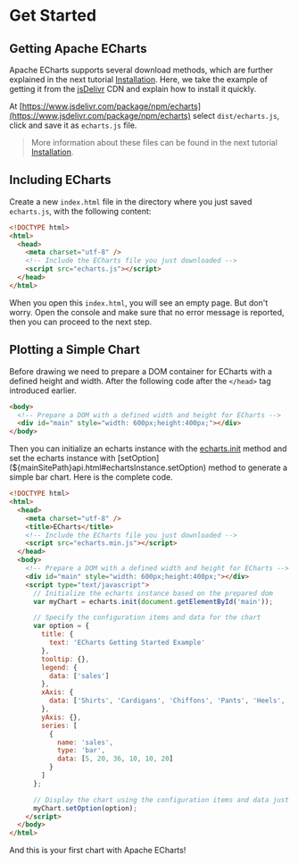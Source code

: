 # Get Started

## Getting Apache ECharts

Apache ECharts supports several download methods, which are further explained in the next tutorial [Installation](${lang}/basics/download). Here, we take the example of getting it from the [jsDelivr](https://www.jsdelivr.com/package/npm/echarts) CDN and explain how to install it quickly.

At [https://www.jsdelivr.com/package/npm/echarts](https://www.jsdelivr.com/package/npm/echarts) select `dist/echarts.js`, click and save it as `echarts.js` file.

> More information about these files can be found in the next tutorial [Installation](${lang}/basics/download).

## Including ECharts

Create a new `index.html` file in the directory where you just saved `echarts.js`, with the following content:

```html
<!DOCTYPE html>
<html>
  <head>
    <meta charset="utf-8" />
    <!-- Include the ECharts file you just downloaded -->
    <script src="echarts.js"></script>
  </head>
</html>
```

When you open this `index.html`, you will see an empty page. But don't worry. Open the console and make sure that no error message is reported, then you can proceed to the next step.

## Plotting a Simple Chart

Before drawing we need to prepare a DOM container for ECharts with a defined height and width. After the following code after the `</head>` tag introduced earlier.

```html
<body>
  <!-- Prepare a DOM with a defined width and height for ECharts -->
  <div id="main" style="width: 600px;height:400px;"></div>
</body>
```

Then you can initialize an echarts instance with the [echarts.init](${mainSitePath}api.html#echarts.init) method and set the echarts instance with [setOption](${mainSitePath}api.html#echartsInstance.setOption) method to generate a simple bar chart. Here is the complete code.

```html
<!DOCTYPE html>
<html>
  <head>
    <meta charset="utf-8" />
    <title>ECharts</title>
    <!-- Include the ECharts file you just downloaded -->
    <script src="echarts.min.js"></script>
  </head>
  <body>
    <!-- Prepare a DOM with a defined width and height for ECharts -->
    <div id="main" style="width: 600px;height:400px;"></div>
    <script type="text/javascript">
      // Initialize the echarts instance based on the prepared dom
      var myChart = echarts.init(document.getElementById('main'));

      // Specify the configuration items and data for the chart
      var option = {
        title: {
          text: 'ECharts Getting Started Example'
        },
        tooltip: {},
        legend: {
          data: ['sales']
        },
        xAxis: {
          data: ['Shirts', 'Cardigans', 'Chiffons', 'Pants', 'Heels', 'Socks']
        },
        yAxis: {},
        series: [
          {
            name: 'sales',
            type: 'bar',
            data: [5, 20, 36, 10, 10, 20]
          }
        ]
      };

      // Display the chart using the configuration items and data just specified.
      myChart.setOption(option);
    </script>
  </body>
</html>
```

And this is your first chart with Apache ECharts!

<md-example src="doc-example/getting-started&reset=1&edit=1"></md-example>
